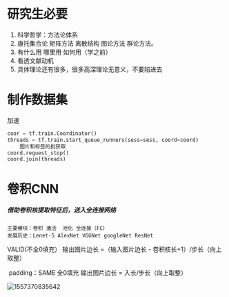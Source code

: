 # 研究生必要

1.  科学哲学：方法论体系
2. 康托集合论  矩阵方法 离散结构 图论方法   群论方法。
3. 有什么用 哪里用 如何用（学之前）
4. 看透文献动机
5. 具体理论还有很多，很多高深理论无意义，不要陷进去 









# 制作数据集

加速

```python
coor = tf.train.Coordinator()
threads = tf.train.start_queue_runners(sess=sess, coord=coord)
	图片和标签的批获取
coord.request_stop()
coord.join(threads)
```





# 卷积CNN

##### 借助卷积核提取特征后，送入全连接网络

```
主要模块：卷积	激活	池化 全连接（FC）
发展历史：Lenet-5 AlexNet VGGNet	googleNet ResNet
```

VALID(不全0填充）	输出图片边长 =（输入图片边长 - 卷积核长+1）/步长（向上取整）

​	padding：SAME 全0填充 	输出图片边长 = 入长/步长（向上取整）

![1557370835642](D:\Userlist\桌面\assets\1557370835642.png)

